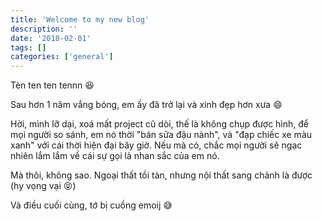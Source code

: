 ```yaml
---
title: 'Welcome to my new blog'
description: ''
date: '2018-02-01'
tags: []
categories: ['general']
---
```


Tèn ten ten tennn :laughing:

Sau hơn 1 năm vắng bóng, em ấy đã trở lại và xinh đẹp hơn xưa :smile:

Hời, mình lỡ dại, xoá mất project cũ dòi, thế là không chụp được hình, để mọi người so sánh, em nó thời "bán sữa đậu nành", và "đạp chiếc xe màu xanh" với cái thời hiện đại bây giờ. Nếu mà có, chắc mọi người sẽ ngạc nhiên lắm lắm về cái sự gọi là nhan sắc của em nó.

Mà thôi, không sao. Ngoại thất tồi tàn, nhưng nội thất sang chảnh là được (hy vọng vại :stuck_out_tongue_closed_eyes:)

Và điều cuối cùng, tớ bị cuồng emoij :sweat_smile:
